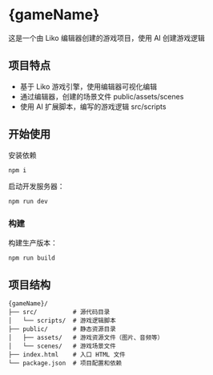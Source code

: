# {gameName}

这是一个由 Liko 编辑器创建的游戏项目，使用 AI 创建游戏逻辑

## 项目特点

- 基于 Liko 游戏引擎，使用编辑器可视化编辑
- 通过编辑器，创建的场景文件 public/assets/scenes 
- 使用 AI 扩展脚本，编写的游戏逻辑 src/scripts

## 开始使用

安装依赖
```bash
npm i
```

启动开发服务器：
```bash
npm run dev
```

### 构建

构建生产版本：
```bash
npm run build
```

## 项目结构

```
{gameName}/
├── src/          # 源代码目录
│   └── scripts/  # 游戏逻辑脚本
├── public/       # 静态资源目录
│   ├── assets/   # 游戏资源文件（图片、音频等）
│   └── scenes/   # 游戏场景文件
├── index.html    # 入口 HTML 文件
└── package.json  # 项目配置和依赖
```
